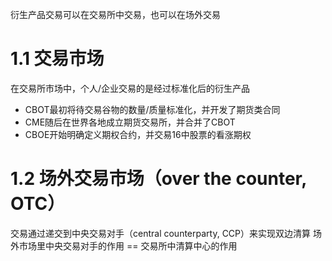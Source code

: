 衍生产品交易可以在交易所中交易，也可以在场外交易

# 1.1 交易市场

在交易所市场中，个人/企业交易的是经过标准化后的衍生产品
* CBOT最初将待交易谷物的数量/质量标准化，并开发了期货类合同
* CME随后在世界各地成立期货交易所，并合并了CBOT
* CBOE开始明确定义期权合约，并交易16中股票的看涨期权

# 1.2 场外交易市场（over the counter, OTC）

交易通过递交到中央交易对手（central counterparty, CCP）来实现双边清算
场外市场里中央交易对手的作用 == 交易所中清算中心的作用
